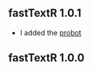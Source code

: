 
## fastTextR 1.0.1

- I added the [probot](https://github.com/probot/stale)


## fastTextR 1.0.0




